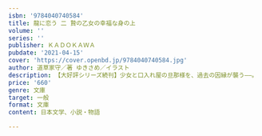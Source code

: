 ```yaml
---
isbn: '9784040740584'
title: 龍に恋う 二 贄の乙女の幸福な身の上
volume: ''
series: ''
publisher: ＫＡＤＯＫＡＷＡ
pubdate: '2021-04-15'
cover: 'https://cover.openbd.jp/9784040740584.jpg'
author: 道草家守／著 ゆきさめ／イラスト
description: 【大好評シリーズ続刊】少女と口入れ屋の旦那様を、過去の因縁が襲う――。
price: '660'
genre: 文庫
target: 一般
format: 文庫
content: 日本文学、小説・物語

---
```

